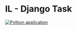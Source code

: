 # IL - Django Task

[![Python application](https://github.com/weiztech/IL-Task-Django/actions/workflows/python-app.yml/badge.svg)](https://github.com/weiztech/IL-Task-Django/actions/workflows/python-app.yml)
